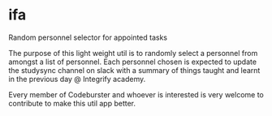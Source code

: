 # ifa
Random personnel selector for appointed tasks

The purpose of this light weight util is to randomly select a personnel from amongst a list of personnel.
Each personnel chosen is expected to update the studysync channel on slack with a summary of things 
taught and learnt in the previous day @ Integrify academy.

Every member of Codeburster and whoever is interested is very welcome to contribute to make this util app better.
